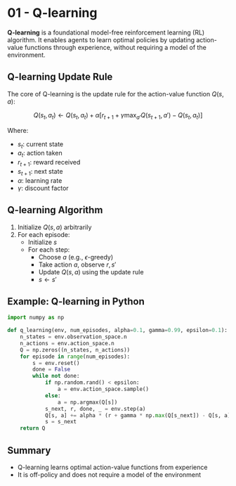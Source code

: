 # 01 - Q-learning

**Q-learning** is a foundational model-free reinforcement learning (RL) algorithm. It enables agents to learn optimal policies by updating action-value functions through experience, without requiring a model of the environment.

## Q-learning Update Rule

The core of Q-learning is the update rule for the action-value function $`Q(s, a)`$:

```math
Q(s_t, a_t) \leftarrow Q(s_t, a_t) + \alpha [r_{t+1} + \gamma \max_{a'} Q(s_{t+1}, a') - Q(s_t, a_t)]
```
Where:
- $`s_t`$: current state
- $`a_t`$: action taken
- $`r_{t+1}`$: reward received
- $`s_{t+1}`$: next state
- $`\alpha`$: learning rate
- $`\gamma`$: discount factor

## Q-learning Algorithm

1. Initialize $`Q(s, a)`$ arbitrarily
2. For each episode:
    - Initialize $`s`$
    - For each step:
        - Choose $`a`$ (e.g., $\epsilon$-greedy)
        - Take action $`a`$, observe $`r, s'`$
        - Update $`Q(s, a)`$ using the update rule
        - $`s \leftarrow s'`$

## Example: Q-learning in Python

```python
import numpy as np

def q_learning(env, num_episodes, alpha=0.1, gamma=0.99, epsilon=0.1):
    n_states = env.observation_space.n
    n_actions = env.action_space.n
    Q = np.zeros((n_states, n_actions))
    for episode in range(num_episodes):
        s = env.reset()
        done = False
        while not done:
            if np.random.rand() < epsilon:
                a = env.action_space.sample()
            else:
                a = np.argmax(Q[s])
            s_next, r, done, _ = env.step(a)
            Q[s, a] += alpha * (r + gamma * np.max(Q[s_next]) - Q[s, a])
            s = s_next
    return Q
```

## Summary
- Q-learning learns optimal action-value functions from experience
- It is off-policy and does not require a model of the environment 